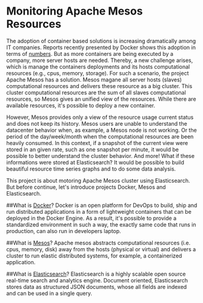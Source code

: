 # Monitoring Apache Mesos Resources
The adoption of container based solutions is increasing dramatically among IT companies. Reports recently presented by Docker shows this adoption in terms of [numbers](http://blog.docker.com/2015/01/docker-project-2014-a-whirlwind-year-in-review/).
But as more containers are being executed by a company, more server hosts are needed. Thereby, a new challenge arises, which is manage the containers deployments and its hosts computational resources (e.g., cpus, memory, storage). For such a scenario, the project Apache Mesos has a solution. Mesos magane all server hosts (slaves) computational resources and delivers these resource as a big cluster. This cluster computational resources are the sum of all slaves computational resources, so Mesos gives an unified view of the resources. While there are available resources, it's possible to deploy a new container.

However, Mesos provides only a view of the resource usage current status and does not keep its history. Mesos users are unable to understand the datacenter behavior when, as example, a Mesos node is not working. Or the period of the day/week/month when the computational resources are been heavily consumed. In this context, if a snapshot of the current view were stored in an given rate, such as one snapshot per minute, it would be possible to better understand the cluster behavior. And more! What if these informations were stored at Elasticsearch? It would be possible to build beautiful resource time series graphs and to do some data analysis.

This project is about motoring Apache Mesos cluster using Elasticsearch. But before continue, let's introduce projects Docker, Mesos and Elasticsearch.

##What is [Docker](https://www.docker.com/whatisdocker/)?
Docker is an open platform for DevOps to build, ship and run distributed applications in a form of lightweight containers that can be deployed in the Docker Engine. As a result, it's possible to provide a standardized environment in such a way, the exactly same code that runs in production, can also run in developers laptop.

##What is [Mesos](http://mesos.apache.org/)?
Apache mesos abstracts computational resources (i.e. cpus, memory, disk) away from the hosts (physical or virtual) and delivers a cluster to run elastic distributed systems, for example, a containerized application.

##What is [Elasticsearch](http://www.elasticsearch.org/overview/elasticsearch)?
Elasticsearch is a highly scalable open source real-time search and analytics engine. Document oriented, Elasticsearch stores data as structured JSON documents, whose all fields are indexed and can be used in a single query.
